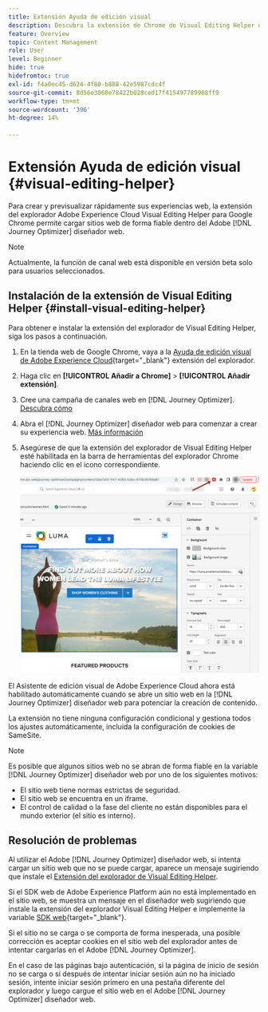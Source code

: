 ```yaml
---
title: Extensión Ayuda de edición visual
description: Descubra la extensión de Chrome de Visual Editing Helper que le permite crear y previsualizar páginas web en Journey Optimizer
feature: Overview
topic: Content Management
role: User
level: Beginner
hide: true
hidefromtoc: true
exl-id: f4a0ec45-d624-4f80-b888-42e5987cdc4f
source-git-commit: 8d56e3060e78422b028ced17f415497789908ff9
workflow-type: tm+mt
source-wordcount: '396'
ht-degree: 14%

---
```


# Extensión Ayuda de edición visual {#visual-editing-helper}

Para crear y previsualizar rápidamente sus experiencias web, la extensión del explorador Adobe Experience Cloud Visual Editing Helper para Google Chrome permite cargar sitios web de forma fiable dentro del Adobe [!DNL Journey Optimizer] diseñador web.

>[!NOTE]
>
>Actualmente, la función de canal web está disponible en versión beta solo para usuarios seleccionados.

## Instalación de la extensión de Visual Editing Helper {#install-visual-editing-helper}

Para obtener e instalar la extensión del explorador de Visual Editing Helper, siga los pasos a continuación.

1. En la tienda web de Google Chrome, vaya a la [Ayuda de edición visual de Adobe Experience Cloud](https://chrome.google.com/webstore/detail/adobe-experience-cloud-vi/kgmjjkfjacffaebgpkpcllakjifppnca){target="_blank"} extensión del explorador.

1. Haga clic en **[!UICONTROL Añadir a Chrome]** > **[!UICONTROL Añadir extensión]**.

1. Cree una campaña de canales web en [!DNL Journey Optimizer]. [Descubra cómo](author-web.md#create-web-campaign)

1. Abra el [!DNL Journey Optimizer] diseñador web para comenzar a crear su experiencia web. [Más información](author-web.md)

1. Asegúrese de que la extensión del explorador de Visual Editing Helper esté habilitada en la barra de herramientas del explorador Chrome haciendo clic en el icono correspondiente.

   ![](assets/web-visual-editing-extension.png)

El Asistente de edición visual de Adobe Experience Cloud ahora está habilitado automáticamente cuando se abre un sitio web en la [!DNL Journey Optimizer] diseñador web para potenciar la creación de contenido.

La extensión no tiene ninguna configuración condicional y gestiona todos los ajustes automáticamente, incluida la configuración de cookies de SameSite.

>[!NOTE]
>
>Es posible que algunos sitios web no se abran de forma fiable en la variable [!DNL Journey Optimizer] diseñador web por uno de los siguientes motivos:
>
> * El sitio web tiene normas estrictas de seguridad.
> * El sitio web se encuentra en un iframe.
> * El control de calidad o la fase del cliente no están disponibles para el mundo exterior (el sitio es interno).


## Resolución de problemas

Al utilizar el Adobe [!DNL Journey Optimizer] diseñador web, si intenta cargar un sitio web que no se puede cargar, aparece un mensaje sugiriendo que instale el [Extensión del explorador de Visual Editing Helper](#install-visual-editing-helper).

Si el SDK web de Adobe Experience Platform aún no está implementado en el sitio web, se muestra un mensaje en el diseñador web sugiriendo que instale la extensión del explorador Visual Editing Helper e implemente la variable [SDK web](https://experienceleague.adobe.com/docs/platform-learn/implement-web-sdk/overview.html?lang=es){target="_blank"}.

Si el sitio no se carga o se comporta de forma inesperada, una posible corrección es aceptar cookies en el sitio web del explorador antes de intentar cargarlas en el Adobe [!DNL Journey Optimizer].

En el caso de las páginas bajo autenticación, si la página de inicio de sesión no se carga o si después de intentar iniciar sesión aún no ha iniciado sesión, intente iniciar sesión primero en una pestaña diferente del explorador y luego cargue el sitio web en el Adobe [!DNL Journey Optimizer] diseñador web.

